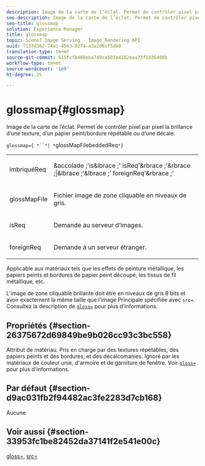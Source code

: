 ```yaml
---
description: Image de la carte de l’éclat. Permet de contrôler pixel par pixel la brillance d’une texture, d’un papier peint/bordure répétable ou d’une décale.
seo-description: Image de la carte de l’éclat. Permet de contrôler pixel par pixel la brillance d’une texture, d’un papier peint/bordure répétable ou d’une décale.
seo-title: glossmap
solution: Experience Manager
title: glossmap
topic: Scene7 Image Serving - Image Rendering API
uuid: f137d362-74a1-45b3-9274-a3a2d6cf5db0
translation-type: tm+mt
source-git-commit: 515fcf8488eba7d9ca501a4182eaa73f1936488b
workflow-type: tm+mt
source-wordcount: '169'
ht-degree: 2%

---
```



# glossmap{#glossmap}

Image de la carte de l’éclat. Permet de contrôler pixel par pixel la brillance d’une texture, d’un papier peint/bordure répétable ou d’une décale.

`glossmap={ *``*| *`glossMapFilebeddedReq`*}`

<table id="simpletable_6AFC3DEB61D647339525C7CFFA052608"> 
 <tr class="strow"> 
  <td class="stentry"> <p><span class="codeph"> <span class="varname"> imbriquéReq</span> </span> </p></td> 
  <td class="stentry"> <p><span class="codeph">&amp;accolade ;'is&amp;lbrace ;'<span class="varname"> isReq</span>'&amp;rbrace ;'&amp;rbrace ;|&amp;lbrace ;'&amp;lbrace ;'<span class="varname"> foreignReq</span>'&amp;rbrace ;'  </span> </p></td> 
 </tr> 
 <tr class="strow"> 
  <td class="stentry"> <p><span class="codeph"> <span class="varname"> glossMapFile</span> </span> </p></td> 
  <td class="stentry"> <p>Fichier image de zone cliquable en niveaux de gris. </p></td> 
 </tr> 
 <tr class="strow"> 
  <td class="stentry"> <p><span class="codeph"> <span class="varname"> isReq</span> </span> </p></td> 
  <td class="stentry"> <p>Demande au serveur d’images. </p></td> 
 </tr> 
 <tr class="strow"> 
  <td class="stentry"> <p><span class="codeph"> <span class="varname"> foreignReq  </span> </span> </p></td> 
  <td class="stentry"> <p>Demande à un serveur étranger. </p></td> 
 </tr> 
</table>

Applicable aux matériaux tels que les effets de peinture métallique, les papiers peints et bordures de papier peint découpé, les tissus de fil métallique, etc.

L’image de zone cliquable brillante doit être en niveaux de gris 8 bits et avoir exactement la même taille que l’image Principale spécifiée avec `src=`. Consultez la description de [ `gloss=`](../../../../../ir-api/http-protocol/image-rendering-api-ref/c-ir-http-protocol-ref/c-ir-http-protocol-command-reference/r-ir-http-gloss.md#reference-325aef2ee51e4e1584a06047427340ca) pour plus d&#39;informations.

## Propriétés {#section-26375672d69849be9b026cc93c3bc558}

Attribut de matériau. Pris en charge par des textures répétables, des papiers peints et des bordures, et des décalcomanies. Ignoré par les matériaux de couleur unie, d&#39;armoire et de garniture de fenêtre. Voir [ `gloss=`](../../../../../ir-api/http-protocol/image-rendering-api-ref/c-ir-http-protocol-ref/c-ir-http-protocol-command-reference/r-ir-http-gloss.md#reference-325aef2ee51e4e1584a06047427340ca) pour plus d&#39;informations.

## Par défaut {#section-d9ac031fb2f94482ac3fe2283d7cb168}

Aucune

## Voir aussi {#section-33953fc1be82452da37141f2e541e00c}

[gloss=](../../../../../ir-api/http-protocol/image-rendering-api-ref/c-ir-http-protocol-ref/c-ir-http-protocol-command-reference/r-ir-http-gloss.md#reference-325aef2ee51e4e1584a06047427340ca),  [src=](../../../../../ir-api/http-protocol/image-rendering-api-ref/c-ir-http-protocol-ref/c-ir-http-protocol-command-reference/r-ir-src.md#reference-62c98abad22149d68d405ed6aaff8272)
